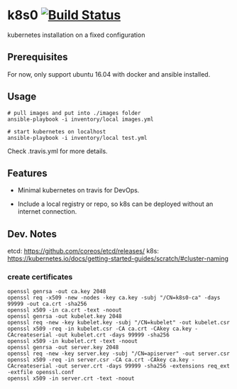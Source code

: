 # k8s0 [![Build Status](https://travis-ci.org/reachlin/k8s0.svg)][travis]

kubernetes installation on a fixed configuration

## Prerequisites

For now, only support ubuntu 16.04 with docker and ansible installed.

## Usage

```
# pull images and put into ./images folder
ansible-playbook -i inventory/local images.yml

# start kubernetes on localhost
ansible-playbook -i inventory/local test.yml
```

Check .travis.yml for more details.

## Features

* Minimal kubernetes on travis for DevOps.

* Include a local registry or repo, so k8s can be deployed without an internet connection.

## Dev. Notes

etcd: https://github.com/coreos/etcd/releases/
k8s: https://kubernetes.io/docs/getting-started-guides/scratch/#cluster-naming

### create certificates
```
openssl genrsa -out ca.key 2048
openssl req -x509 -new -nodes -key ca.key -subj "/CN=k8s0-ca" -days 99999 -out ca.crt -sha256
openssl x509 -in ca.crt -text -noout
openssl genrsa -out kubelet.key 2048
openssl req -new -key kubelet.key -subj "/CN=kubelet" -out kubelet.csr
openssl x509 -req -in kubelet.csr -CA ca.crt -CAkey ca.key -CAcreateserial -out kubelet.crt -days 99999 -sha256
openssl x509 -in kubelet.crt -text -noout
openssl genrsa -out server.key 2048
openssl req -new -key server.key -subj "/CN=apiserver" -out server.csr
openssl x509 -req -in server.csr -CA ca.crt -CAkey ca.key -CAcreateserial -out server.crt -days 99999 -sha256 -extensions req_ext -extfile openssl.conf
openssl x509 -in server.crt -text -noout
```

[travis]: https://travis-ci.org/reachlin/k8s0
